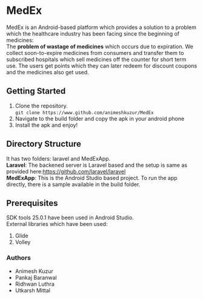 # MedEx

MedEx is an Android-based platform which provides a solution to a problem which the healthcare industry has been facing since the beginning of medicines:<br>
The **problem of wastage of medicines** which occurs due to expiration.
We collect soon-to-expire medicines from consumers and transfer them to subscribed hospitals
which sell medicines off the counter for short term use.
The users get points which they can later redeem for discount coupons and the medicines also get used.


## Getting Started
1. Clone the repository.<br>
    `git clone https://www.github.com/animeshkuzur/MedEx`<br>
2. Navigate to the build folder and copy the apk in your android phone<br>
3. Install the apk and enjoy!

## Directory Structure
It has two folders: laravel and MedExApp.<br>
**Laravel**: The backened server is Laravel based and the setup is same as provided here:https://github.com/laravel/laravel<br>
**MedExApp**: This is the Android Studio based project. To run the app directly, there is a sample available in the build folder.<br>

## Prerequisites
SDK tools 25.0.1 have been used in Android Studio.<br>
External libraries which have been used:<br>
1. Glide<br>
2. Volley<br>

### Authors
* Animesh Kuzur
* Pankaj Baranwal
* Ridhwan Luthra
* Utkarsh Mittal
